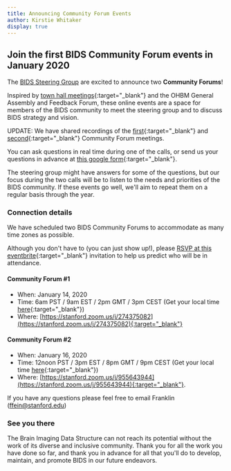 ```yaml
---
title: Announcing Community Forum Events
author: Kirstie Whitaker
display: true
---
```


## Join the first BIDS Community Forum events in January 2020

The [BIDS Steering Group](https://bids.neuroimaging.io/2019/12/31/meet-the-bids-steering-group.html) are excited to announce two **Community Forums**!

Inspired by [town hall meetings](https://en.wikipedia.org/wiki/Town_hall_meeting){:target="_blank"} and the OHBM General Assembly and Feedback Forum, these online events are a space for members of the BIDS community to meet the steering group and to discuss BIDS strategy and vision.

UPDATE: We have shared recordings of the [first](https://www.youtube.com/watch?v=aBG1kl6iJeE&t=6s){:target="_blank"} and [second](https://www.youtube.com/watch?v=23OySb5kbtM){:target="_blank"} Community Forum meetings.

<!--more-->

You can ask questions in real time during one of the calls, or send us your questions in advance at [this google form](https://forms.gle/uLtkbnZbKZwxPb2w8){:target="_blank"}.

The steering group might have answers for some of the questions, but our focus during the two calls will be to listen to the needs and priorities of the BIDS community.
If these events go well, we'll aim to repeat them on a regular basis through the year.

### Connection details

We have scheduled two BIDS Community Forums to accommodate as many time zones as possible.

Although you don't have to (you can just show up!), please [RSVP at this eventbrite](https://www.eventbrite.com/e/bids-community-forum-tickets-86207425731?aff=bidswebsite){:target="_blank"} invitation to help us predict who will be in attendance.

#### Community Forum #1

* When: January 14, 2020
* Time: 6am PST / 9am EST / 2pm GMT / 3pm CEST (Get your local time [here](https://arewemeetingyet.com/Los%20Angeles/2020-01-14/06:00/BIDS%20Community%20Forum%201){:target="_blank"})
* Where: [https://stanford.zoom.us/j/274375082](https://stanford.zoom.us/j/274375082){:target="_blank"}

#### Community Forum #2

* When: January 16, 2020
* Time: 12noon PST / 3pm EST / 8pm GMT / 9pm CEST (Get your local time [here](https://arewemeetingyet.com/Los%20Angeles/2020-01-16/12:00/BIDS%20Community%20Forum%202){:target="_blank"})
* Where: [https://stanford.zoom.us/j/955643944](https://stanford.zoom.us/j/955643944){:target="_blank"}.

If you have any questions please feel free to email Franklin ([ffein@stanford.edu](mailto:ffein@stanford.edu))

### See you there

The Brain Imaging Data Structure can not reach its potential without the work of its diverse and inclusive community.
Thank you for all the work you have done so far, and thank you in advance for all that you'll do to develop, maintain, and promote BIDS in our future endeavors.
